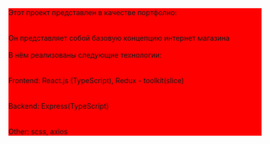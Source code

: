 <div style="background:red">Этот проект представлен в качестве портфолио:<div><br></br>
Он представляет собой базовую концепцию интернет магазина <br></br>
<div>В нём реализованы следующие технологии:</div>
<br></br>
<div>Frontend: React.js (TypeScript), Redux - toolkit(slice)</div>
<br></br>
<div>Backend: Express(TypeScript)</div>
<br></br>
<div>Other: scss, axios</div>
